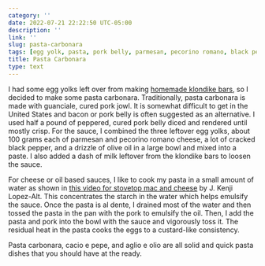 ```yaml
---
category: ''
date: 2022-07-21 22:22:50 UTC-05:00
description: ''
link: ''
slug: pasta-carbonara
tags: [egg yolk, pasta, pork belly, parmesan, pecorino romano, black pepper, pantry-raid, Italian]
title: Pasta Carbonara
type: text
---
```

I had some egg yolks left over from making [homemade klondike bars](link://slug/homemade-klondike-bars), so I decided to make some pasta carbonara.
Traditionally, pasta carbonara is made with guanciale, cured pork jowl.
It is somewhat difficult to get in the United States and bacon or pork belly is often suggested as an alternative.
I used half a pound of peppered, cured pork belly diced and rendered until mostly crisp.
For the sauce, I combined the three leftover egg yolks, about 100 grams each of parmesan and pecorino romano cheese, a lot of cracked black pepper, and a drizzle of olive oil in a large bowl and mixed into a paste.
I also added a dash of milk leftover from the klondike bars to loosen the sauce.

For cheese or oil based sauces, I like to cook my pasta in a small amount of water as shown in [this video for stovetop mac and cheese](https://www.youtube.com/watch?v=yWaYdGQqxQU) by J. Kenji Lopez-Alt.
This concentrates the starch in the water which helps emulsify the sauce.
Once the pasta is al dente, I drained most of the water and then tossed the pasta in the pan with the pork to emulsify the oil.
Then, I add the pasta and pork into the bowl with the sauce and vigorously toss it.
The residual heat in the pasta cooks the eggs to a custard-like consistency.

Pasta carbonara, cacio e pepe, and aglio e olio are all solid and quick pasta dishes that you should have at the ready.